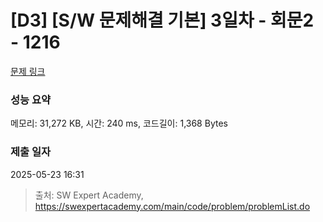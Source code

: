 # [D3] [S/W 문제해결 기본] 3일차 - 회문2 - 1216 

[문제 링크](https://swexpertacademy.com/main/code/problem/problemDetail.do?contestProbId=AV14Rq5aABUCFAYi) 

### 성능 요약

메모리: 31,272 KB, 시간: 240 ms, 코드길이: 1,368 Bytes

### 제출 일자

2025-05-23 16:31



> 출처: SW Expert Academy, https://swexpertacademy.com/main/code/problem/problemList.do